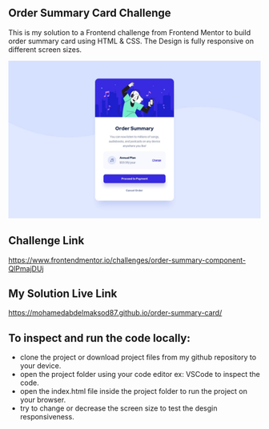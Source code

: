 ## Order Summary Card Challenge

This is my solution to a Frontend challenge from Frontend Mentor to build order summary card using HTML & CSS.
The Design is fully responsive on different screen sizes.

![Design Img](images/desktop-design.jpg)

## Challenge Link

https://www.frontendmentor.io/challenges/order-summary-component-QlPmajDUj

## My Solution Live Link

https://mohamedabdelmaksod87.github.io/order-summary-card/

## To inspect and run the code locally:

- clone the project or download project files from my github repository to your device.
- open the project folder using your code editor ex: VSCode to inspect the code.
- open the index.html file inside the project folder to run the project on your browser.
- try to change or decrease the screen size to test the desgin responsiveness.
